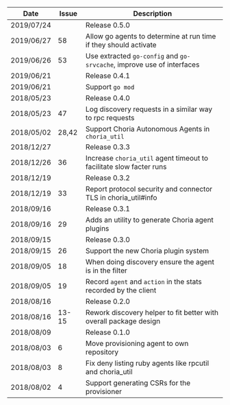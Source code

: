 |Date      |Issue |Description                                                                                              |
|----------|------|---------------------------------------------------------------------------------------------------------|
|2019/07/24|      |Release 0.5.0                                                                                            |
|2019/06/27|58    |Allow go agents to determine at run time if they should activate                                         |
|2019/06/26|53    |Use extracted `go-config` and `go-srvcache`, improve use of interfaces                                   |
|2019/06/21|      |Release 0.4.1                                                                                            |
|2019/06/21|      |Support `go mod`                                                                                         |
|2018/05/23|      |Release 0.4.0                                                                                            |
|2018/05/23|47    |Log discovery requests in a similar way to rpc requests                                                  |
|2018/05/02|28,42 |Support Choria Autonomous Agents in `choria_util`                                                        |
|2018/12/27|      |Release 0.3.3                                                                                            |
|2018/12/26|36    |Increase `choria_util` agent timeout to facilitate slow facter runs                                      |
|2018/12/19|      |Release 0.3.2                                                                                            |
|2018/12/19|33    |Report protocol security and connector TLS in choria_util#info                                           |
|2018/09/16|      |Release 0.3.1                                                                                            |
|2018/09/16|29    |Adds an utility to generate Choria agent plugins                                                         |
|2018/09/15|      |Release 0.3.0                                                                                            |
|2018/09/15|26    |Support the new Choria plugin system                                                                     |
|2018/09/05|18    |When doing discovery ensure the agent is in the filter                                                   |
|2018/09/05|19    |Record `agent` and `action` in the stats recorded by the client                                          |
|2018/08/16|      |Release 0.2.0                                                                                            |
|2018/08/16|13-15 |Rework discovery helper to fit better with overall package design                                        |
|2018/08/09|      |Release 0.1.0                                                                                            |
|2018/08/03|6     |Move provisioning agent to own repository                                                                |
|2018/08/03|8     |Fix deny listing ruby agents like rpcutil and choria_util                                                |
|2018/08/02|4     |Support generating CSRs for the provisioner                                                              |
